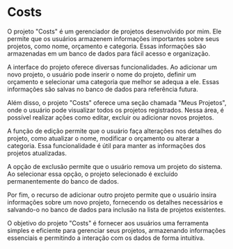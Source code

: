 <h1>Costs</h1>
<p>O projeto "Costs" é um gerenciador de projetos desenvolvido por mim. Ele permite que os usuários armazenem informações importantes sobre seus projetos, como nome, orçamento e categoria. Essas informações são armazenadas em um banco de dados para fácil acesso e organização.</p>

<p>A interface do projeto oferece diversas funcionalidades. Ao adicionar um novo projeto, o usuário pode inserir o nome do projeto, definir um orçamento e selecionar uma categoria que melhor se adequa a ele. Essas informações são salvas no banco de dados para referência futura.</p>

<p>Além disso, o projeto "Costs" oferece uma seção chamada "Meus Projetos", onde o usuário pode visualizar todos os projetos registrados. Nessa área, é possível realizar ações como editar, excluir ou adicionar novos projetos.</p>

<p>A função de edição permite que o usuário faça alterações nos detalhes do projeto, como atualizar o nome, modificar o orçamento ou alterar a categoria. Essa funcionalidade é útil para manter as informações dos projetos atualizadas.</p>

<p>A opção de exclusão permite que o usuário remova um projeto do sistema. Ao selecionar essa opção, o projeto selecionado é excluído permanentemente do banco de dados.</p>

<p>Por fim, o recurso de adicionar outro projeto permite que o usuário insira informações sobre um novo projeto, fornecendo os detalhes necessários e salvando-o no banco de dados para inclusão na lista de projetos existentes.</p>

<p>O objetivo do projeto "Costs" é fornecer aos usuários uma ferramenta simples e eficiente para gerenciar seus projetos, armazenando informações essenciais e permitindo a interação com os dados de forma intuitiva.</p>
